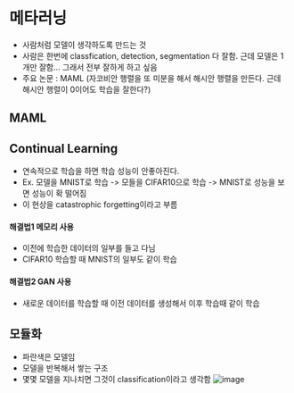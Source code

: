 
# 메타러닝
* 사람처럼 모델이 생각하도록 만드는 것
* 사람은 한번에 classfication, detection, segmentation 다 잘함. 근데 모델은 1개만 잘함... 그래서 전부 잘하게 하고 싶음
* 주요 논문 : MAML (자코비안 행렬을 또 미분을 해서 해시안 행렬을 만든다. 근데 해시안 행렬이 0이어도 학습을 잘한다?)

## MAML

## Continual Learning
* 연속적으로 학습을 하면 학습 성능이 안좋아진다.
* Ex. 모델을 MNIST로 학습 -> 모들을 CIFAR10으로 학습 -> MNIST로 성능을 보면 성능이 확 떨어짐
* 이 현상을 catastrophic forgetting이라고 부름

#### 해결법1 메모리 사용
* 이전에 학습한 데이터의 일부를 들고 다님
* CIFAR10 학습할 때 MNIST의 일부도 같이 학습

#### 해결법2 GAN 사용
* 새로운 데이터를 학습할 때 이전 데이터를 생성해서 이후 학습때 같이 학습


## 모듈화
* 파란색은 모델임
* 모델을 반복해서 쌓는 구조
* 몇몇 모델을 지나치면 그것이 classification이라고 생각함
![image](https://user-images.githubusercontent.com/63588046/166609444-47ea74b1-a343-4aad-bb05-c121ab772cb0.png)
